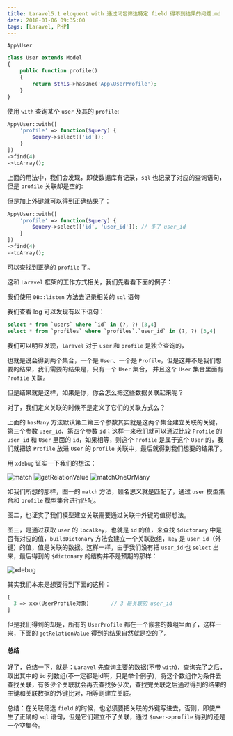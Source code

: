 ```yaml
---
title: Laravel5.1 eloquent with 通过闭包筛选特定 field 得不到结果的问题.md
date: 2018-01-06 09:35:00
tags: [Laravel, PHP]
---
```


`App\User`

```php
class User extends Model
{
    public function profile()
    {
        return $this->hasOne('App\UserProfile');
    }
}
```

使用 `with` 查询某个 `user` 及其的 `profile`:

```php
App\User::with([
    'profile' => function($query) {
        $query->select(['id']);
    }
])
->find(4)
->toArray();

```

上面的用法中，我们会发现，即使数据库有记录，`sql` 也记录了对应的查询语句，但是 `profile` 关联却是空的:

但是加上外键就可以得到正确结果了：

```php
App\User::with([
    'profile' => function($query) {
        $query->select(['id', 'user_id']); // 多了 user_id
    }
])
->find(4)
->toArray();

```

可以查找到正确的 `profile` 了。

这和 `Laravel` 框架的工作方式相关，我们先看看下面的例子：

我们使用 `DB::listen` 方法去记录相关的 `sql` 语句


我们查看 log 可以发现有以下语句：
```sql
select * from `users` where `id` in (?, ?) [3,4]
select * from `profiles` where `profiles`.`user_id` in (?, ?) [3,4]
```

我们可以明显发现，`laravel` 对于 `user` 和 `profile` 是独立查询的，

也就是说会得到两个集合，一个是 `User`、一个是 `Profile`，但是这并不是我们想要的结果，我们需要的结果是，只有一个 `User` 集合， 并且这个 `User` 集合里面有 `Profile` 关联。



但是结果就是这样，如果是你，你会怎么把这些数据关联起来呢？

对了，我们定义关联的时候不是定义了它们的关联方式么？

上面的 `hasMany` 方法默认第二第三个参数其实就是这两个集合建立关联的关键，第三个参数 `user_id`、第四个参数 `id`；这样一来我们就可以通过比较 `Profile` 的 `user_id` 和 `User` 里面的 `id`，如果相等，则这个 `Profile` 是属于这个 `User` 的，我们就把该 `Profile` 放进 `User` 的 `profile` 关联中，最后就得到我们想要的结果了。


用 `xdebug` 证实一下我们的想法：

![match](/images/1.png)
![getRelationValue](/images/2.png)
![matchOneOrMany](/images/3.png)

如我们所想的那样，图一的 `match` 方法，顾名思义就是匹配了，通过 `user` 模型集合和 `profile` 模型集合进行匹配。

图二，也证实了我们模型建立关联需要通过关联中外键的值得想法。

图三，是通过获取 `user` 的 `localkey`，也就是 `id` 的值，来查找 `$dictonary` 中是否有对应的值，`buildDictonary` 方法会建立一个关联数组，`key` 是 `user_id`（外键）的值，值是关联的数据。这样一样，由于我们没有把 `user_id` 也 `select` 出来，最后得到的 `$dictonary` 的结构并不是预期的那样：

![xdebug](/images/4.png)

其实我们本来是想要得到下面的这种：

```php
[
  3 => xxx(UserProfile对象)       // 3 是关联的 user_id
]
```

但是我们得到的却是，所有的 `UserProfile` 都在一个嵌套的数组里面了，这样一来，下面的 `getRelationValue` 得到的结果自然就是空的了。


#### 总结

好了，总结一下，就是：`Laravel` 先查询主要的数据(不带 `with`)，查询完了之后，取出其中的 `id` 列数组(不一定都是id啊，只是举个例子)，将这个数组作为条件去查找关联，有多少个关联就会再去查找多少次，查找完关联之后通过得到的结果的主键和关联数据的外键比对，相等则建立关联。

总结：在关联筛选 `field` 的时候，也必须要把关联的外键写进去，否则，即使产生了正确的 `sql` 语句，但是它们建立不了关联，通过 `$user->profile` 得到的还是一个空集合。

